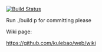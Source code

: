 [![Build Status](https://semaphoreci.com/api/v1/projects/f773cca9-8b10-44ef-9174-da022207d2e5/587048/shields_badge.svg)](https://semaphoreci.com/kpse/web)

Run ./build p for committing please

Wiki page:

https://github.com/kulebao/web/wiki
